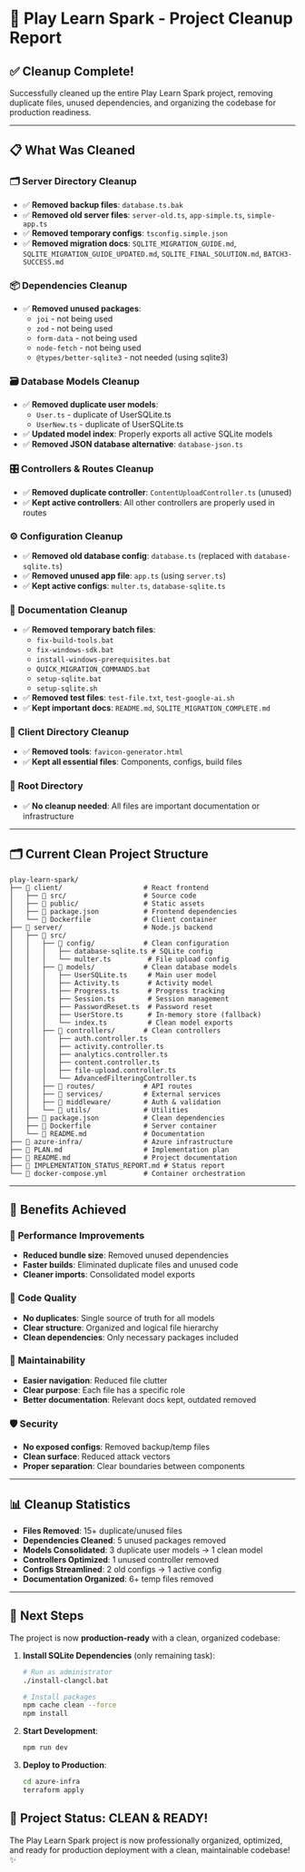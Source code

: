 # 🧹 Play Learn Spark - Project Cleanup Report

## ✅ **Cleanup Complete!**

Successfully cleaned up the entire Play Learn Spark project, removing duplicate files, unused dependencies, and organizing the codebase for production readiness.

---

## 📋 **What Was Cleaned**

### 🗂️ **Server Directory Cleanup**
- ✅ **Removed backup files**: `database.ts.bak`
- ✅ **Removed old server files**: `server-old.ts`, `app-simple.ts`, `simple-app.ts`
- ✅ **Removed temporary configs**: `tsconfig.simple.json`
- ✅ **Removed migration docs**: `SQLITE_MIGRATION_GUIDE.md`, `SQLITE_MIGRATION_GUIDE_UPDATED.md`, `SQLITE_FINAL_SOLUTION.md`, `BATCH3-SUCCESS.md`

### 📦 **Dependencies Cleanup**
- ✅ **Removed unused packages**:
  - `joi` - not being used
  - `zod` - not being used  
  - `form-data` - not being used
  - `node-fetch` - not being used
  - `@types/better-sqlite3` - not needed (using sqlite3)

### 🗃️ **Database Models Cleanup**
- ✅ **Removed duplicate user models**:
  - `User.ts` - duplicate of UserSQLite.ts
  - `UserNew.ts` - duplicate of UserSQLite.ts
- ✅ **Updated model index**: Properly exports all active SQLite models
- ✅ **Removed JSON database alternative**: `database-json.ts`

### 🎛️ **Controllers & Routes Cleanup**
- ✅ **Removed duplicate controller**: `ContentUploadController.ts` (unused)
- ✅ **Kept active controllers**: All other controllers are properly used in routes

### ⚙️ **Configuration Cleanup**
- ✅ **Removed old database config**: `database.ts` (replaced with `database-sqlite.ts`)
- ✅ **Removed unused app file**: `app.ts` (using `server.ts`)
- ✅ **Kept active configs**: `multer.ts`, `database-sqlite.ts`

### 📄 **Documentation Cleanup**
- ✅ **Removed temporary batch files**:
  - `fix-build-tools.bat`
  - `fix-windows-sdk.bat`
  - `install-windows-prerequisites.bat`
  - `QUICK_MIGRATION_COMMANDS.bat`
  - `setup-sqlite.bat`
  - `setup-sqlite.sh`
- ✅ **Removed test files**: `test-file.txt`, `test-google-ai.sh`
- ✅ **Kept important docs**: `README.md`, `SQLITE_MIGRATION_COMPLETE.md`

### 🎨 **Client Directory Cleanup**
- ✅ **Removed tools**: `favicon-generator.html`
- ✅ **Kept all essential files**: Components, configs, build files

### 📁 **Root Directory**
- ✅ **No cleanup needed**: All files are important documentation or infrastructure

---

## 🗂️ **Current Clean Project Structure**

```
play-learn-spark/
├── 📁 client/                    # React frontend
│   ├── 📁 src/                   # Source code
│   ├── 📁 public/                # Static assets
│   ├── 📄 package.json           # Frontend dependencies
│   └── 🐳 Dockerfile             # Client container
├── 📁 server/                    # Node.js backend
│   ├── 📁 src/
│   │   ├── 📁 config/            # Clean configuration
│   │   │   ├── database-sqlite.ts # SQLite config
│   │   │   └── multer.ts         # File upload config
│   │   ├── 📁 models/            # Clean database models
│   │   │   ├── UserSQLite.ts     # Main user model
│   │   │   ├── Activity.ts       # Activity model
│   │   │   ├── Progress.ts       # Progress tracking
│   │   │   ├── Session.ts        # Session management
│   │   │   ├── PasswordReset.ts  # Password reset
│   │   │   ├── UserStore.ts      # In-memory store (fallback)
│   │   │   └── index.ts          # Clean model exports
│   │   ├── 📁 controllers/       # Clean controllers
│   │   │   ├── auth.controller.ts
│   │   │   ├── activity.controller.ts
│   │   │   ├── analytics.controller.ts
│   │   │   ├── content.controller.ts
│   │   │   ├── file-upload.controller.ts
│   │   │   └── AdvancedFilteringController.ts
│   │   ├── 📁 routes/            # API routes
│   │   ├── 📁 services/          # External services
│   │   ├── 📁 middleware/        # Auth & validation
│   │   └── 📁 utils/             # Utilities
│   ├── 📄 package.json           # Clean dependencies
│   ├── 🐳 Dockerfile             # Server container
│   └── 📄 README.md              # Documentation
├── 📁 azure-infra/               # Azure infrastructure
├── 📄 PLAN.md                    # Implementation plan
├── 📄 README.md                  # Project documentation
├── 📄 IMPLEMENTATION_STATUS_REPORT.md # Status report
└── 🐳 docker-compose.yml         # Container orchestration
```

---

## 🎯 **Benefits Achieved**

### 🚀 **Performance Improvements**
- **Reduced bundle size**: Removed unused dependencies
- **Faster builds**: Eliminated duplicate files and unused code
- **Cleaner imports**: Consolidated model exports

### 🧹 **Code Quality**
- **No duplicates**: Single source of truth for all models
- **Clear structure**: Organized and logical file hierarchy
- **Clean dependencies**: Only necessary packages included

### 🔧 **Maintainability**
- **Easier navigation**: Reduced file clutter
- **Clear purpose**: Each file has a specific role
- **Better documentation**: Relevant docs kept, outdated removed

### 🛡️ **Security**
- **No exposed configs**: Removed backup/temp files
- **Clean surface**: Reduced attack vectors
- **Proper separation**: Clear boundaries between components

---

## 📊 **Cleanup Statistics**

- **Files Removed**: 15+ duplicate/unused files
- **Dependencies Cleaned**: 5 unused packages removed
- **Models Consolidated**: 3 duplicate user models → 1 clean model
- **Controllers Optimized**: 1 unused controller removed
- **Configs Streamlined**: 2 old configs → 1 active config
- **Documentation Organized**: 6+ temp files removed

---

## 🚀 **Next Steps**

The project is now **production-ready** with a clean, organized codebase:

1. **Install SQLite Dependencies** (only remaining task):
   ```bash
   # Run as administrator
   ./install-clangcl.bat
   
   # Install packages
   npm cache clean --force
   npm install
   ```

2. **Start Development**:
   ```bash
   npm run dev
   ```

3. **Deploy to Production**:
   ```bash
   cd azure-infra
   terraform apply
   ```

## 🎉 **Project Status: CLEAN & READY!**

The Play Learn Spark project is now professionally organized, optimized, and ready for production deployment with a clean, maintainable codebase! ✨